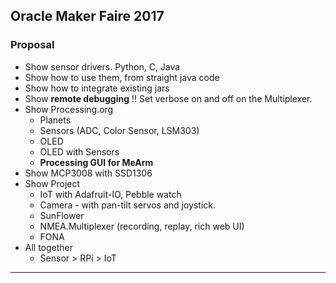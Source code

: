 ## Oracle Maker Faire 2017

### Proposal
- Show sensor drivers. Python, C, Java
- Show how to use them, from straight java code
- Show how to integrate existing jars
- Show **remote debugging** !! Set verbose on and off on the Multiplexer.
- Show Processing.org
    - Planets
    - Sensors (ADC, Color Sensor, LSM303)
    - OLED
    - OLED with Sensors
    - **Processing GUI for MeArm**
- Show MCP3008 with SSD1306
- Show Project
    - IoT with Adafruit-IO, Pebble watch
    - Camera - with pan-tilt servos and joystick.
    - SunFlower
    - NMEA.Multiplexer (recording, replay, rich web UI)
    - FONA
- All together
    - Sensor > RPi > IoT
---
